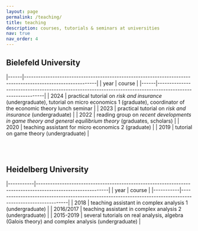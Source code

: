 ```yaml
---
layout: page
permalink: /teaching/
title: teaching
description: courses, tutorials & seminars at universities
nav: true
nav_order: 4
---
```


## Bielefeld University

|------|------------------------------------------------------------------------------------------------------------|
| year | course                                                                                                     |
|------|------------------------------------------------------------------------------------------------------------|
| 2024 | practical tutorial on *risk and insurance* (undergraduate), tutorial on micro economics 1 (graduate), coordinator of the economic theory lunch seminar      |
| 2023 | practical tutorial on *risk and insurance* (undergraduate)                                                 |
| 2022 | reading group on *recent developments in game theory and general equilibrium theory* (graduates, scholars) |
| 2020 | teaching assistant for micro economics 2 (graduate)                                                        |
| 2019 | tutorial on game theory (undergraduate)                                                                    |

<div><br> <br></div>

  

## Heidelberg University

|-----------|------------------------------------------------------------------------------------------------------------|
| year      | course                                                                                                     |
|-----------|------------------------------------------------------------------------------------------------------------|
| 2018      | teaching assistant in complex analysis 1 (undergraduate)                                                   |
| 2016/2017 | teaching assistant in complex analysis 2 (undergraduate)                                                   |
| 2015-2019 | several tutorials on real analysis, algebra (Galois theory) and complex analysis (undergraduate)                                                  |
